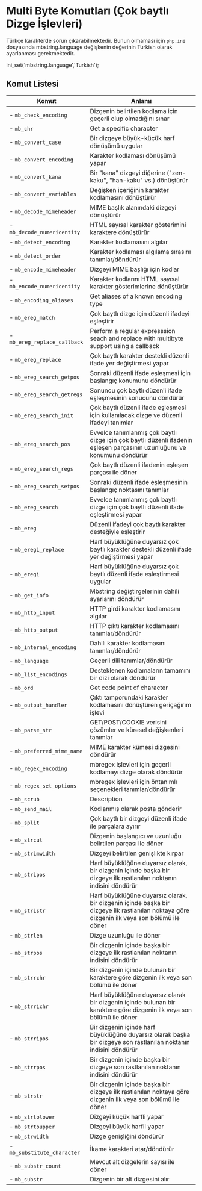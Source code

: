 # Multi Byte Komutları (Çok baytlı Dizge İşlevleri)

Türkçe karakterde sorun çıkarabilmektedir. Bunun olmaması için ```php.ini``` dosyasında mbstring.language değişkenin değerinin Turkish olarak ayarlanması gerekmektedir.


ini_set('mbstring.language','Turkish');

## Komut Listesi
Komut |Anlamı|
------------|-------------|
- ```mb_check_encoding``` |Dizgenin belirtilen kodlama için geçerli olup olmadığını sınar
- ```mb_chr```| Get a specific character
- ```mb_convert_case```| Bir dizgeye büyük-küçük harf dönüşümü uygular
- ```mb_convert_encoding``` |Karakter kodlaması dönüşümü yapar
- ```mb_convert_kana```| Bir "kana" dizgeyi diğerine ("zen-kaku", "han-kaku" vs.) dönüştürür
- ```mb_convert_variables```| Değişken içeriğinin karakter kodlamasını dönüştürür
- ```mb_decode_mimeheader```| MIME başlık alanındaki dizgeyi dönüştürür
- ```mb_decode_numericentity```| HTML sayısal karakter gösterimini karaktere dönüştürür
- ```mb_detect_encoding```| Karakter kodlamasını algılar
- ```mb_detect_order```| Karakter kodlaması algılama sırasını tanımlar/döndürür
- ```mb_encode_mimeheader```| Dizgeyi MIME başlığı için kodlar
- ```mb_encode_numericentity```| Karakter kodlarını HTML sayısal karakter gösterimlerine dönüştürür
- ```mb_encoding_aliases```| Get aliases of a known encoding type
- ```mb_ereg_match``` |Çok baytlı dizge için düzenli ifadeyi eşleştirir
- ```mb_ereg_replace_callback```| Perform a regular expresssion seach and replace with multibyte support using a callback
- ```mb_ereg_replace```| Çok baytlı karakter destekli düzenli ifade yer değiştirmesi yapar
- ```mb_ereg_search_getpos```| Sonraki düzenli ifade eşleşmesi için başlangıç konumunu döndürür
- ```mb_ereg_search_getregs```| Sonuncu çok baytlı düzenli ifade eşleşmesinin sonucunu döndürür
- ```mb_ereg_search_init```| Çok baytlı düzenli ifade eşleşmesi için kullanılacak dizge ve düzenli ifadeyi tanımlar
- ```mb_ereg_search_pos```| Evvelce tanımlanmış çok baytlı dizge için çok baytlı düzenli ifadenin eşleşen parçasının uzunluğunu ve konumunu döndürür
- ```mb_ereg_search_regs```| Çok baytlı düzenli ifadenin eşleşen parçası ile döner
- ```mb_ereg_search_setpos```| Sonraki düzenli ifade eşleşmesinin başlangıç noktasını tanımlar
- ```mb_ereg_search```| Evvelce tanımlanmış çok baytlı dizge için çok baytlı düzenli ifade eşleştirmesi yapar
- ```mb_ereg```| Düzenli ifadeyi çok baytlı karakter desteğiyle eşleştirir
- ```mb_eregi_replace```| Harf büyüklüğüne duyarsız çok baytlı karakter destekli düzenli ifade yer değiştirmesi yapar
- ```mb_eregi```| Harf büyüklüğüne duyarsız çok baytlı düzenli ifade eşleştirmesi uygular
- ```mb_get_info```| Mbstring değiştirgelerinin dahili ayarlarını döndürür
- ```mb_http_input```| HTTP girdi karakter kodlamasını algılar
- ```mb_http_output```| HTTP çıktı karakter kodlamasını tanımlar/döndürür
- ```mb_internal_encoding```| Dahili karakter kodlamasını tanımlar/döndürür
- ```mb_language```| Geçerli dili tanımlar/döndürür
- ```mb_list_encodings```| Desteklenen kodlamaların tamamını bir dizi olarak döndürür
- ```mb_ord```| Get code point of character
- ```mb_output_handler```| Çıktı tamporundaki karakter kodlamasını dönüştüren geriçağırım işlevi
- ```mb_parse_str```| GET/POST/COOKIE verisini çözümler ve küresel değişkenleri tanımlar
- ```mb_preferred_mime_name```| MIME karakter kümesi dizgesini döndürür
- ```mb_regex_encoding```| mbregex işlevleri için geçerli kodlamayı dizge olarak döndürür
- ```mb_regex_set_options```| mbregex işlevleri için öntanımlı seçenekleri tanımlar/döndürür
- ```mb_scrub```| Description
- ```mb_send_mail```| Kodlanmış olarak posta gönderir
- ```mb_split```| Çok baytlı bir dizgeyi düzenli ifade ile parçalara ayırır
- ```mb_strcut```| Dizgenin başlangıcı ve uzunluğu belirtilen parçası ile döner
- ```mb_strimwidth```| Dizgeyi belirtilen genişlikte kırpar
- ```mb_stripos```| Harf büyüklüğüne duyarsız olarak, bir dizgenin içinde başka bir dizgeye ilk rastlanılan noktanın indisini döndürür
- ```mb_stristr```| Harf büyüklüğüne duyarsız olarak, bir dizgenin içinde başka bir dizgeye ilk rastlanılan noktaya göre dizgenin ilk veya son bölümü ile döner
- ```mb_strlen```| Dizge uzunluğu ile döner
- ```mb_strpos``` |Bir dizgenin içinde başka bir dizgeye ilk rastlanılan noktanın indisini döndürür
- ```mb_strrchr```| Bir dizgenin içinde bulunan bir karaktere göre dizgenin ilk veya son bölümü ile döner
- ```mb_strrichr```| Harf büyüklüğüne duyarsız olarak bir dizgenin içinde bulunan bir karaktere göre dizgenin ilk veya son bölümü ile döner
- ```mb_strripos```| Bir dizgenin içinde harf büyüklüğüne duyarsız olarak başka bir dizgeye son rastlanılan noktanın indisini döndürür
- ```mb_strrpos```| Bir dizgenin içinde başka bir dizgeye son rastlanılan noktanın indisini döndürür
- ```mb_strstr```| Bir dizgenin içinde başka bir dizgeye ilk rastlanılan noktaya göre dizgenin ilk veya son bölümü ile döner
- ```mb_strtolower```| Dizgeyi küçük harfli yapar
- ```mb_strtoupper```| Dizgeyi büyük harfli yapar
- ```mb_strwidth```| Dizge genişliğini döndürür
- ```mb_substitute_character```| İkame karakteri atar/döndürür
- ```mb_substr_count```| Mevcut alt dizgelerin sayısı ile döner
- ```mb_substr```| Dizgenin bir alt dizgesini alır
